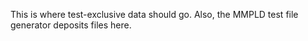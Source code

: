 This is where test-exclusive data should go. Also, the MMPLD test file generator deposits files here.